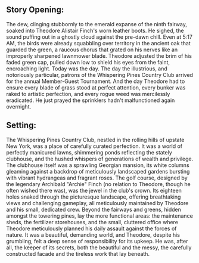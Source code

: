 ## Story Opening:

The dew, clinging stubbornly to the emerald expanse of the ninth fairway, soaked into Theodore Alistair Finch's worn leather boots. He sighed, the sound puffing out in a ghostly cloud against the pre-dawn chill. Even at 5:17 AM, the birds were already squabbling over territory in the ancient oak that guarded the green, a raucous chorus that grated on his nerves like an improperly sharpened lawnmower blade. Theodore adjusted the brim of his faded green cap, pulled down low to shield his eyes from the faint, encroaching light. Today was the day. The day the illustrious, and notoriously particular, patrons of the Whispering Pines Country Club arrived for the annual Member-Guest Tournament. And the day Theodore had to ensure every blade of grass stood at perfect attention, every bunker was raked to artistic perfection, and every rogue weed was mercilessly eradicated. He just prayed the sprinklers hadn't malfunctioned again overnight.

## Setting:

The Whispering Pines Country Club, nestled in the rolling hills of upstate New York, was a place of carefully curated perfection. It was a world of perfectly manicured lawns, shimmering ponds reflecting the stately clubhouse, and the hushed whispers of generations of wealth and privilege. The clubhouse itself was a sprawling Georgian mansion, its white columns gleaming against a backdrop of meticulously landscaped gardens bursting with vibrant hydrangeas and fragrant roses. The golf course, designed by the legendary Archibald "Archie" Finch (no relation to Theodore, though he often wished there was), was the jewel in the club's crown. Its eighteen holes snaked through the picturesque landscape, offering breathtaking views and challenging gameplay, all meticulously maintained by Theodore and his small, dedicated crew. Beyond the fairways and greens, hidden amongst the towering pines, lay the more functional areas: the maintenance sheds, the fertilizer storehouses, and the small, cluttered office where Theodore meticulously planned his daily assault against the forces of nature. It was a beautiful, demanding world, and Theodore, despite his grumbling, felt a deep sense of responsibility for its upkeep. He was, after all, the keeper of its secrets, both the beautiful and the messy, the carefully constructed facade and the tireless work that lay beneath.
